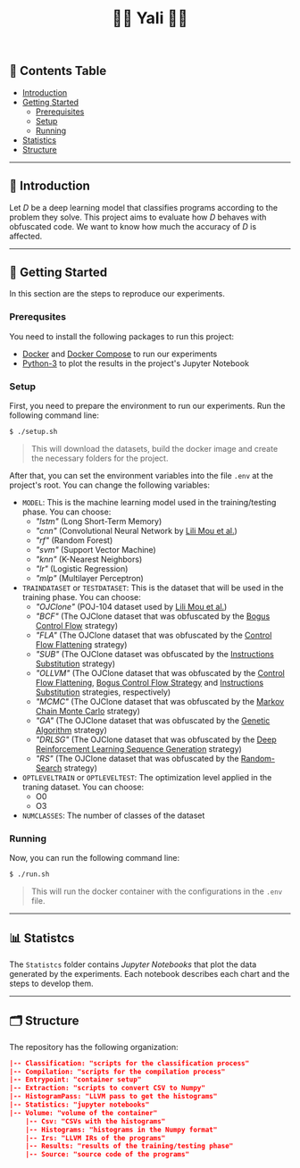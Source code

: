 <h1 align="center" style=""> 🥷🏻 Yali 🥷🏻 </h1> <br>


## :pushpin: **Contents Table**

* [Introduction](#introduction)
* [Getting Started](#getting-started)
    * [Prerequisites](#prerequisites)
    * [Setup](#setup)
    * [Running](#running)
* [Statistics](#statistics)
* [Structure](#structure)



---
<a id="introduction"></a>

## :scroll: **Introduction**

Let _D_ be a deep learning model that classifies programs according to the problem they solve. This project aims to evaluate how _D_ behaves with obfuscated code. We want to know how much the accuracy of _D_ is affected.



---
<a id="getting-started"></a>

## :checkered_flag: **Getting Started**
In this section are the steps to reproduce our experiments.


<a id="prerequisites"></a>

### **Prerequsites**
You need to install the following packages to run this project:

* [Docker](https://www.docker.com/get-started/) and [Docker Compose](https://docs.docker.com/compose/install/) to run our experiments
* [Python-3](https://www.python.org/downloads/) to plot the results in the project's Jupyter Notebook


<a id="setup"></a>

###  **Setup**
First, you need to prepare the environment to run our experiments. Run the following command line:

```bash
$ ./setup.sh
```

> This will download the datasets, build the docker image and create the necessary folders for the project. 

After that, you can set the environment variables into the file `.env` at the project's root. You can change the following variables:

* `MODEL`: This is the machine learning model used in the training/testing phase. You can choose:
    * _"lstm"_ (Long Short-Term Memory) 
    * _"cnn"_ (Convolutional Neural Network by [Lili Mou et al.](https://dl.acm.org/doi/10.5555/3015812.3016002))
    * _"rf"_ (Random Forest)
    * _"svm"_ (Support Vector Machine)
    * _"knn"_ (K-Nearest Neighbors)
    * _"lr"_ (Logistic Regression)
    * _"mlp"_ (Multilayer Perceptron)
* `TRAINDATASET` or `TESTDATASET`: This is the dataset that will be used in the training phase. You can choose:
    * _"OJClone"_ (POJ-104 dataset used by [Lili Mou et al.](https://dl.acm.org/doi/10.5555/3015812.3016002))
    * _"BCF"_ (The OJClone dataset that was obfuscated by the [Bogus Control Flow](https://github.com/obfuscator-llvm/obfuscator/wiki/Bogus-Control-Flow) strategy)
    * _"FLA"_ (The OJClone dataset that was obfuscated by the [Control Flow Flattening](https://github.com/obfuscator-llvm/obfuscator/wiki/Control-Flow-Flattening) strategy)
    * _"SUB"_ (The OJClone dataset was obfuscated by the [Instructions Substitution](https://github.com/obfuscator-llvm/obfuscator/wiki/Instructions-Substitution) strategy)
    * _"OLLVM"_ (The OJClone dataset that was obfuscated by the [Control Flow Flattening](https://github.com/obfuscator-llvm/obfuscator/wiki/Control-Flow-Flattening), [Bogus Control Flow Strategy](https://github.com/obfuscator-llvm/obfuscator/wiki/Bogus-Control-Flow) and [Instructions Substitution](https://github.com/obfuscator-llvm/obfuscator/wiki/Instructions-Substitution) strategies, respectively)
    * _"MCMC"_ (The OJClone dataset that was obfuscated by the [Markov Chain Monte Carlo](https://arxiv.org/pdf/2111.10793.pdf) strategy)
    * _"GA"_ (The OJClone dataset that was obfuscated by the [Genetic Algorithm](https://arxiv.org/pdf/2111.10793.pdf) strategy)
    * _"DRLSG"_ (The OJClone dataset that was obfuscated by the [Deep Reinforcement Learning Sequence Generation](https://arxiv.org/pdf/2111.10793.pdf) strategy)
    * _"RS"_ (The OJClone dataset that was obfuscated by the [Random-Search](https://arxiv.org/pdf/2111.10793.pdf) strategy)
* `OPTLEVELTRAIN` or `OPTLEVELTEST`: The optimization level applied in the traning dataset. You can choose:
    * O0
    * O3
* `NUMCLASSES`: The number of classes of the dataset


<a id="running"></a>

### **Running**
Now, you can run the following command line:

```bash
$ ./run.sh
```

> This will run the docker container with the configurations in the `.env` file.



---
<a id="statistics"></a>

## :bar_chart: **Statistcs**
The `Statistcs` folder contains _Jupyter Notebooks_ that plot the data generated by the experiments. Each notebook describes each chart and the steps to develop them. 



---
<a id="structure"></a>

## :card_index_dividers: Structure
The repository has the following organization:

```json
|-- Classification: "scripts for the classification process"
|-- Compilation: "scripts for the compilation process"
|-- Entrypoint: "container setup"
|-- Extraction: "scripts to convert CSV to Numpy"
|-- HistogramPass: "LLVM pass to get the histograms"
|-- Statistics: "jupyter notebooks"
|-- Volume: "volume of the container"
    |-- Csv: "CSVs with the histograms"
    |-- Histograms: "histograms in the Numpy format"
    |-- Irs: "LLVM IRs of the programs"
    |-- Results: "results of the training/testing phase"
    |-- Source: "source code of the programs"
```